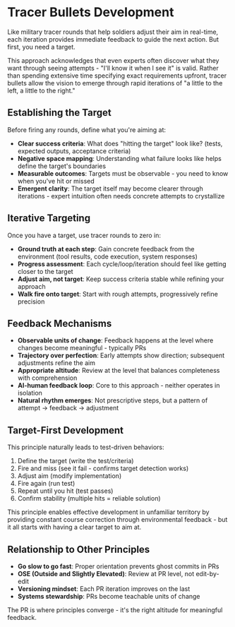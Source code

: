 # Tracer Bullets Development

Like military tracer rounds that help soldiers adjust their aim in real-time, each iteration provides immediate feedback to guide the next action. But first, you need a target.

This approach acknowledges that even experts often discover what they want through seeing attempts - "I'll know it when I see it" is valid. Rather than spending extensive time specifying exact requirements upfront, tracer bullets allow the vision to emerge through rapid iterations of "a little to the left, a little to the right."

## Establishing the Target
Before firing any rounds, define what you're aiming at:
- **Clear success criteria**: What does "hitting the target" look like? (tests, expected outputs, acceptance criteria)
- **Negative space mapping**: Understanding what failure looks like helps define the target's boundaries
- **Measurable outcomes**: Targets must be observable - you need to know when you've hit or missed
- **Emergent clarity**: The target itself may become clearer through iterations - expert intuition often needs concrete attempts to crystallize

## Iterative Targeting
Once you have a target, use tracer rounds to zero in:
- **Ground truth at each step**: Gain concrete feedback from the environment (tool results, code execution, system responses)
- **Progress assessment**: Each cycle/loop/iteration should feel like getting closer to the target
- **Adjust aim, not target**: Keep success criteria stable while refining your approach
- **Walk fire onto target**: Start with rough attempts, progressively refine precision

## Feedback Mechanisms
- **Observable units of change**: Feedback happens at the level where changes become meaningful - typically PRs
- **Trajectory over perfection**: Early attempts show direction; subsequent adjustments refine the aim
- **Appropriate altitude**: Review at the level that balances completeness with comprehension
- **AI-human feedback loop**: Core to this approach - neither operates in isolation
- **Natural rhythm emerges**: Not prescriptive steps, but a pattern of attempt → feedback → adjustment

## Target-First Development
This principle naturally leads to test-driven behaviors:
1. Define the target (write the test/criteria)
2. Fire and miss (see it fail - confirms target detection works)
3. Adjust aim (modify implementation)
4. Fire again (run test)
5. Repeat until you hit (test passes)
6. Confirm stability (multiple hits = reliable solution)

This principle enables effective development in unfamiliar territory by providing constant course correction through environmental feedback - but it all starts with having a clear target to aim at.

## Relationship to Other Principles
- **Go slow to go fast**: Proper orientation prevents ghost commits in PRs
- **OSE (Outside and Slightly Elevated)**: Review at PR level, not edit-by-edit
- **Versioning mindset**: Each PR iteration improves on the last
- **Systems stewardship**: PRs become teachable units of change

The PR is where principles converge - it's the right altitude for meaningful feedback.